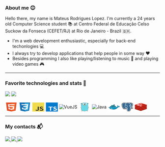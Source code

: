 ### About me :blush:

Hello there, my name is Mateus Rodrigues Lopez. I'm currently a 24 years old Computer Science student :books: at Centro Federal de Educação Celso Suckow da Fonseca (CEFET/RJ) at Rio de Janeiro - Brazil :brazil:.

- I'm a web development enthusiastic, especially for back-end techonlogies :computer:
- I always try to develop applications that help people in some way :heart:
- Besides programming I also like playing/listening to music :musical_note: and playing video games :video_game:

***

### Favorite technologies and stats :hammer:

<div>
    <img height="180em" src="https://github-readme-stats.vercel.app/api?username=mateusrlopez&theme=vision-friendly-dark&show_icons=true&count_private=true&include_all_commits=true">
    <img height="180em" src="https://github-readme-stats.vercel.app/api/top-langs/?username=mateusrlopez&langs_count=15&layout=compact&theme=vision-friendly-dark">
</div>


<div style="display: inline_block"><br>
    <img align="center" alt="HTML" height="30" width="40" src="https://raw.githubusercontent.com/devicons/devicon/master/icons/html5/html5-original.svg">
    <img align="center" alt="CSS" height="30" width="40" src="https://raw.githubusercontent.com/devicons/devicon/master/icons/css3/css3-original.svg">
    <img align="center" alt="JS" height="30" width="40" src="https://raw.githubusercontent.com/devicons/devicon/master/icons/javascript/javascript-original.svg">
    <img align="center" alt="TS" height="30" width="40" src="https://raw.githubusercontent.com/devicons/devicon/master/icons/typescript/typescript-plain.svg">
    <img align="center" alt="VueJS" height="30" width="40" src="https://cdn.jsdelivr.net/gh/devicons/devicon@latest/icons/vuejs/vuejs-original.svg">
    <img align="center" alt="GoLang" height="30" width="40" src="https://raw.githubusercontent.com/devicons/devicon/master/icons/go/go-original.svg">
    <img align="center" alt="Java" height="30" width="40" src="https://cdn.jsdelivr.net/gh/devicons/devicon@latest/icons/java/java-original.svg" />
    <img align="center" alt="Docker" height="30" width="40" src="https://raw.githubusercontent.com/devicons/devicon/master/icons/docker/docker-original.svg">
    <img align="center" alt="Postgres" height="30" width="40" src="https://raw.githubusercontent.com/devicons/devicon/master/icons/postgresql/postgresql-original.svg">
    <img align="center" alt="Redis" height="30" width="40" src="https://raw.githubusercontent.com/devicons/devicon/master/icons/redis/redis-original.svg">
</div>




***

### My contacts :mailbox_with_mail:

<div>
    <a href="mailto:mateusrlopez@gmail.com" targer="_blank">
    	<img src="https://img.shields.io/badge/-Gmail-bb001b?logo=Gmail&logoColor=white&link=mailto:mateusrlopez@gmail.com&style=for-the-badge">
    </a>
    <a href="https://www.linkedin.com/in/mateus-lopez-95060019b/" targer="_blank">
    	<img src="https://img.shields.io/badge/-Linkedin-051094?logo=Linkedin&link=https://www.linkedin.com/in/mateus-lopez-95060019b/&style=for-the-badge">
    </a>
    <a href="https://wa.me/5521984093527" targer="_blank">
    	<img src="https://img.shields.io/badge/-Whatsapp-25d366?logo=Whatsapp&logoColor=white&link=https://wa.me/5521984093527&style=for-the-badge">
    </a>
</div>
